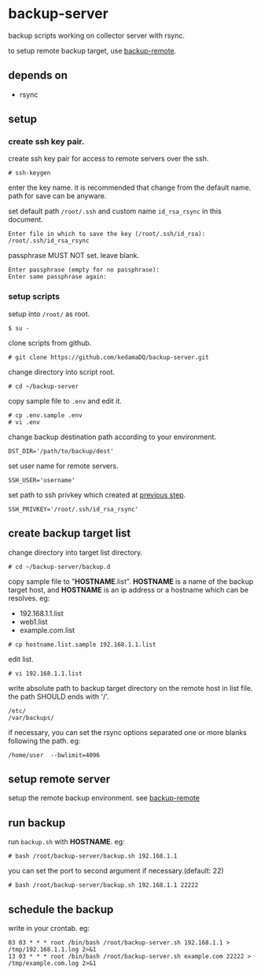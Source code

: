 # backup-server

backup scripts working on collector server with rsync.

to setup remote backup target, use [backup-remote][br].

## depends on

- rsync

## setup

### create ssh key pair.

create ssh key pair for access to remote servers over the ssh.

```
# ssh-keygen 
```

enter the key name. it is recommended that change from the default name. path for save can be anyware.

set default path `/root/.ssh` and custom name `id_rsa_rsync` in this document.

```
Enter file in which to save the key (/root/.ssh/id_rsa): /root/.ssh/id_rsa_rsync
```

passphrase MUST NOT set. leave blank.

```
Enter passphrase (empty for no passphrase): 
Enter same passphrase again: 
```

### setup scripts

setup into `/root/` as root.

```
$ su -
```

clone scripts from github.

```
# git clone https://github.com/kedamaDQ/backup-server.git
```

change directory into script root.

```
# cd ~/backup-server
```

copy sample file to `.env` and edit it.

```
# cp .env.sample .env
# vi .env
```

change backup destination path according to your environment. 

```
DST_DIR='/path/to/backup/dest'
```

set user name for remote servers.

```
SSH_USER='username'
```

set path to ssh privkey which created at [previous step](#create-ssh-key-pair "create ssh key pair").

```
SSH_PRIVKEY='/root/.ssh/id_rsa_rsync'
```

## create backup target list

change directory into target list directory.

```
# cd ~/backup-server/backup.d
```

copy sample file to "__HOSTNAME__.list". __HOSTNAME__ is a name of the backup target host, and __HOSTNAME__ is an ip address or a hostname which can be resolves. eg:

- 192.168.1.1.list
- web1.list
- example.com.list

```
# cp hostname.list.sample 192.168.1.1.list
```

edit list.

```
# vi 192.168.1.1.list
```

write absolute path to backup target directory on the remote host in list file. the path SHOULD ends with '/'.

```
/etc/
/var/backups/
```

if necessary, you can set the rsync options separated one or more blanks following the path. eg:

```
/home/user  --bwlimit=4096
```

## setup remote server

setup the remote backup environment. see [backup-remote][br]


## run backup

run `backup.sh` with __HOSTNAME__. eg:

```
# bash /root/backup-server/backup.sh 192.168.1.1
```

you can set the port to second argument if necessary.(default: 22)

```
# bash /root/backup-server/backup.sh 192.168.1.1 22222
```

## schedule the backup

write in your crontab. eg:

```
03 03 * * * root /bin/bash /root/backup-server.sh 192.168.1.1 > /tmp/192.168.1.1.log 2>&1
13 03 * * * root /bin/bash /root/backup-server.sh example.com 22222 > /tmp/example.com.log 2>&1
```

[br]:https://github.com/kedamaDQ/backup-remote
